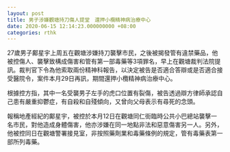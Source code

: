 ```yaml
---
layout: post
title: 男子涉嫌觀塘持刀傷人提堂　還押小欖精神病治療中心
date: 2020-06-15 12:14:23.000000000 +08:00
categories: rthk
---
```


27歲男子鄺星宇上周五在觀塘涉嫌持刀襲擊市民，之後被揭發管有違禁藥品，他被控傷人、襲擊致構成傷害和管有第一部毒藥等3項罪名，早上在觀塘裁判法院提訊。裁判官下令為他索取兩份精神科報告，以決定被告是否適合答辯或是否適合接受醫院令，案件本月29日再訊，期間還押小欖精神病治療中心。

根據控方指，其中一名受襲男子左手的虎口位置有裂傷，被告透過辯方律師承認自己患有嚴重抑鬱症，有自殺和自殘傾向，又曾向父母表示有尋死的念頭。

報稱地產經紀的鄺星宇，被控於本月12日在觀塘同仁街臨時公共小巴總站襲擊一名市民，對他造成身體傷害，他亦涉嫌在同一地點非法和惡意傷害另一人。另外，他被控同日在觀塘警署接見室，非按照藥劑業和毒藥條例的規定，管有毒藥表第一部所列毒藥。

